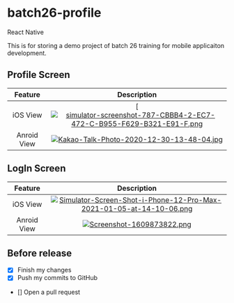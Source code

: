 # batch26-profile
React Native

This is for storing a demo project of batch 26 training for mobile applicaiton development.

## Profile Screen
|Feature|Description|
|:--:|:--:|
|iOS View|[[![simulator-screenshot-787-CBBB4-2-EC7-472-C-B955-F629-B321-E91-F.png](https://i.postimg.cc/RhBb1ktL/simulator-screenshot-787-CBBB4-2-EC7-472-C-B955-F629-B321-E91-F.png)](https://postimg.cc/WF5nTfXd)|
|Anroid View|[![Kakao-Talk-Photo-2020-12-30-13-48-04.jpg](https://i.postimg.cc/3wQpw3Q1/Kakao-Talk-Photo-2020-12-30-13-48-04.jpg)](https://postimg.cc/fV5k2nLS)|

## LogIn Screen
|Feature|Description|
|:--:|:--:|
|iOS View|[![Simulator-Screen-Shot-i-Phone-12-Pro-Max-2021-01-05-at-14-10-06.png](https://i.postimg.cc/kX2LPnbf/Simulator-Screen-Shot-i-Phone-12-Pro-Max-2021-01-05-at-14-10-06.png)](https://postimg.cc/KRy0nhQM)|
|Anroid View|[![Screenshot-1609873822.png](https://i.postimg.cc/tTrv8fRK/Screenshot-1609873822.png)](https://postimg.cc/njD1D3D2)|

## Before release
- [x] Finish my changes
- [x] Push my commits to GitHub
- [] Open a pull request
